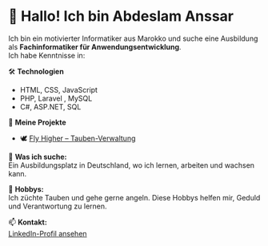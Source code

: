 # 👋 Hallo! Ich bin Abdeslam Anssar

Ich bin ein motivierter Informatiker aus Marokko und suche eine Ausbildung als **Fachinformatiker für Anwendungsentwicklung**.  
Ich habe Kenntnisse in:

🛠️ **Technologien**  
- HTML, CSS, JavaScript  
- PHP, Laravel , MySQL  
- C#, ASP.NET, SQL

📂 **Meine Projekte**  
- 🕊️ [Fly Higher – Tauben-Verwaltung](https://github.com/AbdeslamAn/fly_higher3.git)

🎯 **Was ich suche:**  
Ein Ausbildungsplatz in Deutschland, wo ich lernen, arbeiten und wachsen kann.

🎣 **Hobbys:**  
Ich züchte Tauben und gehe gerne angeln. Diese Hobbys helfen mir, Geduld und Verantwortung zu lernen.

📫 **Kontakt:**  
[LinkedIn-Profil ansehen](https://www.linkedin.com/in/abdeslam-anssar)

